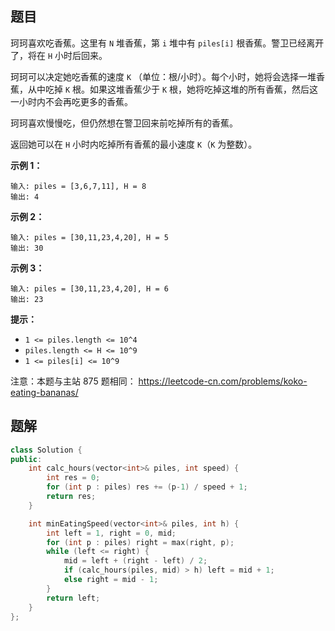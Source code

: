 ## 题目

珂珂喜欢吃香蕉。这里有 `N` 堆香蕉，第 `i` 堆中有 `piles[i]` 根香蕉。警卫已经离开了，将在 `H` 小时后回来。

珂珂可以决定她吃香蕉的速度 `K` （单位：根/小时）。每个小时，她将会选择一堆香蕉，从中吃掉 `K` 根。如果这堆香蕉少于 `K` 根，她将吃掉这堆的所有香蕉，然后这一小时内不会再吃更多的香蕉。 

珂珂喜欢慢慢吃，但仍然想在警卫回来前吃掉所有的香蕉。

返回她可以在 `H` 小时内吃掉所有香蕉的最小速度 `K`（`K` 为整数）。



**示例 1：**

```
输入: piles = [3,6,7,11], H = 8
输出: 4
```

**示例 2：**

```
输入: piles = [30,11,23,4,20], H = 5
输出: 30
```

**示例 3：**

```
输入: piles = [30,11,23,4,20], H = 6
输出: 23
```

 

**提示：**

- `1 <= piles.length <= 10^4`
- `piles.length <= H <= 10^9`
- `1 <= piles[i] <= 10^9`



注意：本题与主站 875 题相同： https://leetcode-cn.com/problems/koko-eating-bananas/



## 题解

```c++
class Solution {
public:
    int calc_hours(vector<int>& piles, int speed) {
        int res = 0;
        for (int p : piles) res += (p-1) / speed + 1;
        return res;
    }

    int minEatingSpeed(vector<int>& piles, int h) {
        int left = 1, right = 0, mid;
        for (int p : piles) right = max(right, p);
        while (left <= right) {
            mid = left + (right - left) / 2;
            if (calc_hours(piles, mid) > h) left = mid + 1;
            else right = mid - 1;
        }
        return left;
    }
};
```

